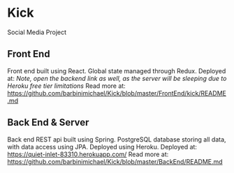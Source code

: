 # Kick

Social Media Project

## Front End

Front end built using React. Global state managed through Redux.
Deployed at:
_Note, open the backend link as well, as the server will be sleeping due to Heroku free tier limitations_
Read more at: https://github.com/barbinimichael/Kick/blob/master/FrontEnd/kick/README.md

## Back End & Server

Back end REST api built using Spring. PostgreSQL database storing all data, with data access using JPA. Deployed using Heroku.
Deployed at: https://quiet-inlet-83310.herokuapp.com/
Read more at: https://github.com/barbinimichael/Kick/blob/master/BackEnd/README.md
